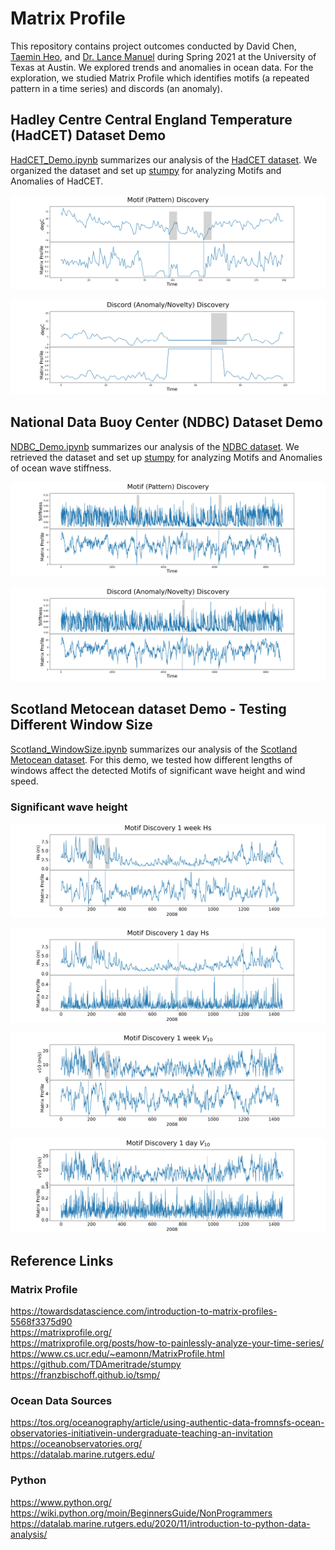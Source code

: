 # Matrix Profile

This repository contains project outcomes conducted by David Chen, [Taemin Heo](http://taeminheo.com), and [Dr. Lance Manuel](https://lancemanuel.netlify.app/) during Spring 2021 at the University of Texas at Austin.
We explored trends and anomalies in ocean data.
For the exploration, we studied Matrix Profile which identifies motifs (a repeated pattern in a time series) and discords (an anomaly).

## Hadley Centre Central England Temperature (HadCET) Dataset Demo
[HadCET_Demo.ipynb](HadCET_Demo.ipynb) summarizes our analysis of the [HadCET dataset](https://www.metoffice.gov.uk/hadobs/hadcet/). We organized the dataset and set up [stumpy](https://stumpy.readthedocs.io/en/latest/Tutorial_STUMPY_Basics.html) for analyzing Motifs and Anomalies of HadCET. 

 ![HadCET_Demo_Motif](/images/HadCET_Demo_Motif.jpg)
 
 ![HadCET_Demo_Discord](/images/HadCET_Demo_Discord.jpg)
 
## National Data Buoy Center (NDBC) Dataset Demo
[NDBC_Demo.ipynb](NDBC_Demo.ipynb) summarizes our analysis of the [NDBC dataset](https://www.ndbc.noaa.gov/). We retrieved the dataset and set up [stumpy](https://stumpy.readthedocs.io/en/latest/Tutorial_STUMPY_Basics.html) for analyzing Motifs and Anomalies of ocean wave stiffness. 

 ![OceanWaveStiffness_Demo_Motif](/images/NDBC_Demo_Motif.jpg)
 
 ![OceanWaveStiffness_Demo_Discord](/images/NDBC_Demo_Discord.jpg)
 
## Scotland Metocean dataset Demo - Testing Different Window Size 
[Scotland_WindowSize.ipynb](Scotland_WindowSize.ipynb) summarizes our analysis of the [Scotland Metocean dataset](https://ieeexplore.ieee.org/abstract/document/9389310). For this demo, we tested how different lengths of windows affect the detected Motifs of significant wave height and wind speed.

### Significant wave height
 ![Hs_1week_Motif](/images/Hs_Motif_1week.jpg)
 
 ![Hs_1day_Motif](/images/Hs_Motif_1day.jpg)
 
 ![V10_1week_Motif](/images/V10_Motif_1week.jpg)
 
 ![V10_1day_Motif](/images/V10_Motif_1day.jpg)
 
 
## Reference Links
### Matrix Profile
https://towardsdatascience.com/introduction-to-matrix-profiles-5568f3375d90   
https://matrixprofile.org/   
https://matrixprofile.org/posts/how-to-painlessly-analyze-your-time-series/   
https://www.cs.ucr.edu/~eamonn/MatrixProfile.html   
https://github.com/TDAmeritrade/stumpy   
https://franzbischoff.github.io/tsmp/   

### Ocean Data Sources
https://tos.org/oceanography/article/using-authentic-data-fromnsfs-ocean-observatories-initiativein-undergraduate-teaching-an-invitation   
https://oceanobservatories.org/   
https://datalab.marine.rutgers.edu/   

### Python
https://www.python.org/   
https://wiki.python.org/moin/BeginnersGuide/NonProgrammers   
https://datalab.marine.rutgers.edu/2020/11/introduction-to-python-data-analysis/   
 
